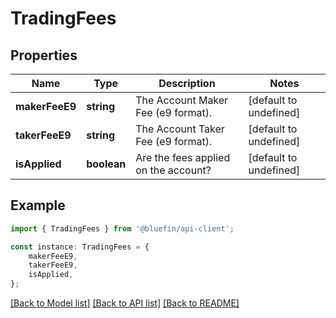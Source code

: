 # TradingFees


## Properties

Name | Type | Description | Notes
------------ | ------------- | ------------- | -------------
**makerFeeE9** | **string** | The Account Maker Fee (e9 format). | [default to undefined]
**takerFeeE9** | **string** | The Account Taker Fee (e9 format). | [default to undefined]
**isApplied** | **boolean** | Are the fees applied on the account? | [default to undefined]

## Example

```typescript
import { TradingFees } from '@bluefin/api-client';

const instance: TradingFees = {
    makerFeeE9,
    takerFeeE9,
    isApplied,
};
```

[[Back to Model list]](../README.md#documentation-for-models) [[Back to API list]](../README.md#documentation-for-api-endpoints) [[Back to README]](../README.md)
